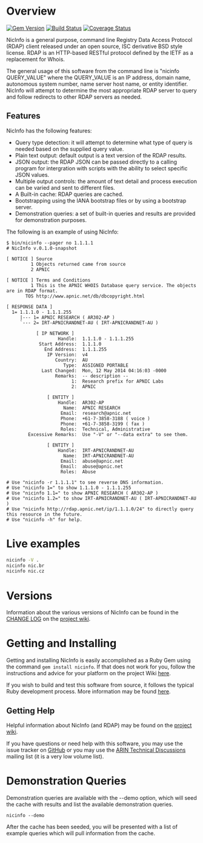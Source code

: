# Overview
[![Gem Version](https://badge.fury.io/rb/nicinfo.svg)](https://badge.fury.io/rb/nicinfo)
[![Build Status](https://travis-ci.org/arineng/nicinfo.svg?branch=master)](https://travis-ci.org/arineng/nicinfo)
[![Coverage Status](https://coveralls.io/repos/github/arineng/nicinfo/badge.svg?branch=master)](https://coveralls.io/github/arineng/nicinfo?branch=master)

NicInfo is a general purpose, command line Registry Data Access Protocol (RDAP) client released under 
an open source, ISC derivative BSD style license. RDAP is an HTTP-based RESTful protocol defined by 
the IETF as a replacement for Whois. 

The general usage of this software from the command line is "nicinfo QUERY_VALUE" where the 
QUERY_VALUE is an IP address, domain name, autonomous system number, name server host name, 
or entity identifier. NicInfo will attempt to determine the most appropriate RDAP server to query 
and follow redirects to other RDAP servers as needed.

## Features

NicInfo has the following features:

* Query type detection: it will attempt to determine what type of query is needed based on the supplied query value.
* Plain text output: default output is a text version of the RDAP results.
* JSON output: the RDAP JSON can be passed directly to a calling program for intergration with scripts with
the ability to select specific JSON values.
* Multiple output controls: the amount of text detail and process execution can be varied and sent to different files.
* A Built-in cache: RDAP queries are cached.
* Bootstrapping using the IANA bootstrap files or by using a
bootstrap server.
* Demonstration queries: a set of built-in queries and results are provided for demonstration purposes.

The following is an example of using NicInfo:

    $ bin/nicinfo --pager no 1.1.1.1
    # NicInfo v.0.1.0-snapshot
    
    [ NOTICE ] Source
             1 Objects returned came from source
             2 APNIC
    
    [ NOTICE ] Terms and Conditions
             1 This is the APNIC WHOIS Database query service. The objects are in RDAP format.
           TOS http://www.apnic.net/db/dbcopyright.html
    
    [ RESPONSE DATA ]
      1= 1.1.1.0 - 1.1.1.255
         |--- 1= APNIC RESEARCH ( AR302-AP )
         `--- 2= IRT-APNICRANDNET-AU ( IRT-APNICRANDNET-AU )
    
               [ IP NETWORK ]
                       Handle:  1.1.1.0 - 1.1.1.255
                Start Address:  1.1.1.0
                  End Address:  1.1.1.255
                   IP Version:  v4
                      Country:  AU
                         Type:  ASSIGNED PORTABLE
                 Last Changed:  Mon, 12 May 2014 04:16:03 -0000
                      Remarks:  -- description --
                            1:  Research prefix for APNIC Labs
                            2:  APNIC
    
                   [ ENTITY ]
                       Handle:  AR302-AP
                         Name:  APNIC RESEARCH
                        Email:  research@apnic.net
                        Phone:  +61-7-3858-3188 ( voice )
                        Phone:  +61-7-3858-3199 ( fax )
                        Roles:  Technical, Administrative
            Excessive Remarks:  Use "-V" or "--data extra" to see them.
    
                   [ ENTITY ]
                       Handle:  IRT-APNICRANDNET-AU
                         Name:  IRT-APNICRANDNET-AU
                        Email:  abuse@apnic.net
                        Email:  abuse@apnic.net
                        Roles:  Abuse
    
    # Use "nicinfo -r 1.1.1.1" to see reverse DNS information.
    # Use "nicinfo 1=" to show 1.1.1.0 - 1.1.1.255
    # Use "nicinfo 1.1=" to show APNIC RESEARCH ( AR302-AP )
    # Use "nicinfo 1.2=" to show IRT-APNICRANDNET-AU ( IRT-APNICRANDNET-AU )
    # Use "nicinfo http://rdap.apnic.net/ip/1.1.1.0/24" to directly query this resource in the future.
    # Use "nicinfo -h" for help.


# Live examples

```bash
nicinfo -V .
nicinfo nic.br
nicinfo nic.cz
```

# Versions

Information about the various versions of NicInfo can be found in the [CHANGE LOG](https://github.com/arineng/nicinfo/wiki/CHANGELOG)
on the [project wiki](https://github.com/arineng/nicinfo/wiki).

# Getting and Installing

Getting and installing NicInfo is easily accomplished as a Ruby Gem using the command `gem install nicinfo`.
If that does not work for you, follow the instructions and advice for your platform on the project Wiki
[here](https://github.com/arineng/nicinfo/wiki/Installing).

If you wish to build and test this software from source, it follows the typical Ruby development process.
More information may be found [here](https://github.com/arineng/nicinfo/wiki/Building-and-Testing).

## Getting Help

Helpful information about NicInfo (and RDAP) may be found on the [project wiki](https://github.com/arineng/nicinfo/wiki).

If you have questions or need help with this software, you may use the issue tracker on
[GitHub](https://github.com/arinlabs/nicinfo/issues) or you may use the
[ARIN Technical Discussions ](http://lists.arin.net/mailman/listinfo/arin-tech-discuss)
mailing list (it is a very low volume list).


# Demonstration Queries

Demonstration queries are available with the --demo option, which will seed the cache with 
results and list the available demonstration queries.

```
nicinfo --demo
```

After the cache has been seeded, you will be presented with a list of example queries which will 
pull information from the cache.

